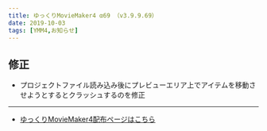 ```yaml
---
title: ゆっくりMovieMaker4 α69 （v3.9.9.69）
date: 2019-10-03
tags: [YMM4,お知らせ]
---
```

## 修正
- プロジェクトファイル読み込み後にプレビューエリア上でアイテムを移動させようとするとクラッシュするのを修正

---

- [ゆっくりMovieMaker4配布ページはこちら](../index.md)